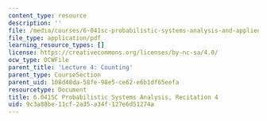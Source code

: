 ```yaml
---
content_type: resource
description: ''
file: /media/courses/6-041sc-probabilistic-systems-analysis-and-applied-probability-fall-2013/9c3a88be11cf2a35a34f127e6d51274a_MIT6_041SCF13_rec04.pdf
file_type: application/pdf
learning_resource_types: []
license: https://creativecommons.org/licenses/by-nc-sa/4.0/
ocw_type: OCWFile
parent_title: 'Lecture 4: Counting'
parent_type: CourseSection
parent_uid: 108d48da-58fe-98e5-ce62-e6b1df65eefa
resourcetype: Document
title: 6.041SC Probabilistic Systems Analysis, Recitation 4
uid: 9c3a88be-11cf-2a35-a34f-127e6d51274a
---
```

